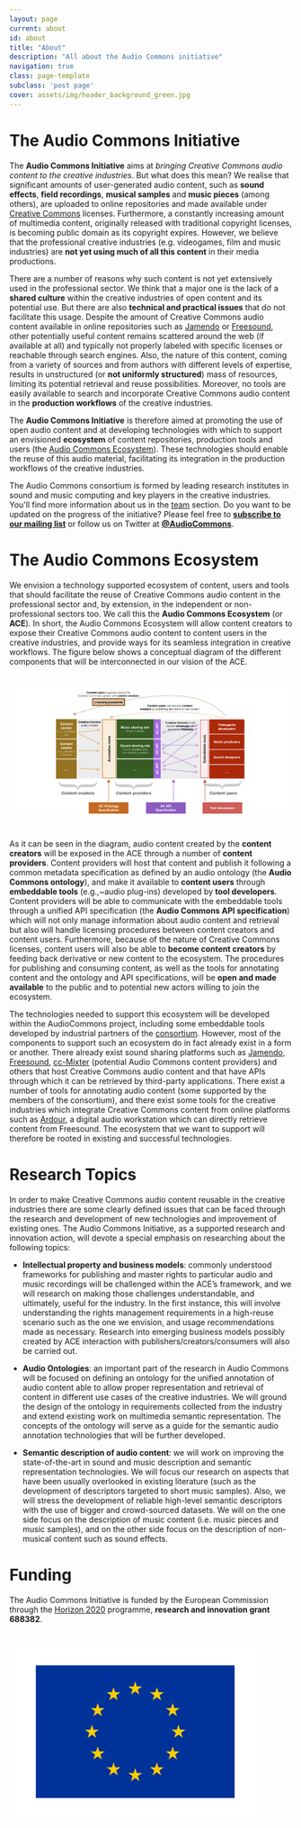 ```yaml
---
layout: page
current: about
id: about
title: "About"
description: "All about the Audio Commons initiative"
navigation: true
class: page-template
subclass: 'post page'
cover: assets/img/header_background_green.jpg
---
```



# The Audio Commons Initiative

The **Audio Commons Initiative** aims at *bringing Creative Commons audio content to the creative industries*. But what does this mean?
We realise that significant amounts of user-generated audio content, such as **sound effects**, **field recordings**, **musical samples** and **music pieces** (among others), are uploaded to online repositories and made available under [Creative Commons](https://creativecommons.org) licenses. 
Furthermore, a constantly increasing amount of multimedia content, originally released with traditional copyright licenses, is  becoming public domain as its copyright expires. 
However, we believe that the professional creative industries (e.g. videogames, film and music industries) are **not yet using much of all this content** in their media productions.

There are a number of reasons why such content is not yet extensively used in the professional sector.  We think that a major one is the lack of a **shared culture** within the creative industries of open content and its potential use. But there are also **technical and practical issues** that do not facilitate this usage. Despite the amount of Creative Commons audio content available in online repositories such as [Jamendo](http://www.jamendo.com) or [Freesound](http://www.freesound.org), other potentially useful content remains scattered around the web (if available at all) and typically not properly labeled with specific licenses or reachable through search engines.
Also, the nature of this content, coming from a variety of sources and from authors with different levels of expertise, results in unstructured (or **not uniformly structured**) mass of resources, limiting its potential retrieval and reuse possibilities.
Moreover, no tools are easily available to search and incorporate Creative Commons audio content in the **production workflows** of the creative industries.

The **Audio Commons Initiative** is therefore aimed at promoting the use of open audio content and at developing technologies with which to support an envisioned **ecosystem** of content repositories, production tools and users (the [Audio Commons Ecosystem](#the-audio-commons-ecosystem)). These technologies should enable the reuse of this audio material, facilitating its integration in the production workflows of the creative industries.

The Audio Commons consortium is formed by leading research institutes in sound and music computing and key players in the creative industries. You'll find more information about us in the [team](/team) section.
Do you want to be updated on the progress of the initiative? Please feel free to [**subscribe to our mailing list**](https://groups.google.com/a/llista.upf.edu/forum/#!forum/audiocommons-friends) or follow us on Twitter at [**@AudioCommons**](https://twitter.com/AudioCommons).


# The Audio Commons Ecosystem

We envision a technology supported ecosystem of content, users and tools that should facilitate the reuse of Creative Commons audio content in the professional sector and, by extension, in the independent or non-professional sectors too. We call this the **Audio Commons Ecosystem** (or **ACE**).
In short, the Audio Commons Ecosystem will allow content creators to expose their Creative Commons audio content to content users in the creative industries, and provide ways for its seamless integration in creative workflows. The figure below shows a conceptual diagram of the different components that will be interconnected in our vision of the ACE.
            
<a href="/assets/img/diagram.png" target="blank"><img style="margin:auto;margin-bottom:25px;margin-top:25px;" class="img-responsive" src="/assets/img/diagram2.png" alt="The Audio Commons Ecosystem"></a>
            
As it can be seen in the diagram, audio content created by the **content creators** will be exposed in the ACE through a number of **content providers**. Content providers will host that content and publish it following a common metadata specification as defined by an audio ontology (the **Audio Commons ontology**), and make it available to **content users** through **embeddable tools** (e.g.,~audio plug-ins) developed by **tool developers**. 
Content providers will be able to communicate with the embeddable tools through a unified API specification (the **Audio Commons API specification**) which will not only manage information about audio content and retrieval but also will handle licensing procedures between content creators and content users.
Furthermore, because of the nature of Creative Commons licenses, content users will also be able to **become content creators** by feeding back derivative or new content to the ecosystem.
The procedures for publishing and consuming content, as well as the tools for annotating content and the ontology and API specifications, will be **open and made available** to the public and to potential new actors willing to join the ecosystem.

The technologies needed to support this ecosystem will be developed within the AudioCommons project, including some embeddable tools developed by industrial partners of the [consortium](/team). However, most of the components to support such an ecosystem do in fact already exist in a form or another. There already exist sound sharing platforms such as [Jamendo](www.jamendo.com), [Freesound](www.freesound.org), [cc-Mixter](http://www.ccmixter.org) (potential Audio Commons content providers) and others that host Creative Commons audio content and that have APIs through which it can be retrieved by third-party applications. There exist a number of tools for annotating audio content (some supported by the members of the consortium), and there exist some tools for the creative industries which integrate Creative Commons content from online platforms such as [Ardour](https://ardour.org), a digital audio workstation which can directly retrieve content from Freesound. The ecosystem that we want to support will therefore be rooted in existing and successful technologies.


# Research Topics

In order to make Creative Commons audio content reusable in the creative industries there are some clearly defined issues that can be faced through the research and development of new technologies and improvement of existing ones. The Audio Commons Initiative, as a supported research and innovation action, will devote a special emphasis on researching about the following topics:

  * **Intellectual property and business models**: commonly understood frameworks for publishing and master rights to particular audio and music recordings will be challenged within the ACE’s framework, and we will research on making those challenges understandable, and ultimately, useful for the industry. In the first instance, this will involve understanding the rights management requirements in a high-reuse scenario such as the one we envision, and usage recommendations made as necessary. Research into emerging business models possibly created by ACE interaction with publishers/creators/consumers will also be carried out.

  * **Audio Ontologies**: an important part of the research in Audio Commons will be focused on defining an ontology for the unified annotation of audio content able to allow proper representation and retrieval of content in different use cases of the creative industries. We will ground the design of the ontology in requirements collected from the industry and extend existing work on multimedia semantic representation. The concepts of the ontology will serve as a guide for the semantic audio annotation technologies that will be further developed.

  * **Semantic description of audio content**: we will work on improving the state-of-the-art in sound and music description and semantic representation technologies. We will focus our research on aspects that have been usually overlooked in existing literature (such as the development of descriptors targeted to short music samples). Also, we will stress the development of reliable high-level semantic descriptors with the use of bigger and crowd-sourced datasets. We will on the one side focus on the description of music content (i.e. music pieces and music samples), and on the other side focus on the description of non-musical content such as sound effects.


# Funding

The Audio Commons Initiative is funded by the European Commission through the [Horizon 2020](http://ec.europa.eu/programmes/horizon2020/) programme, **research and innovation grant 688382**.

<a href="https://ec.europa.eu/programmes/horizon2020/" target="blank"><img style="margin:auto;margin-bottom:25px;margin-top:25px;" class="img-responsive" src="/assets/img/sup_logo_ec.png" alt="European Comission"></a>
 

